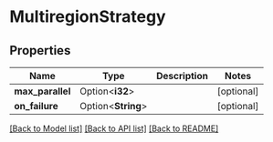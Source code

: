 # MultiregionStrategy

## Properties

Name | Type | Description | Notes
------------ | ------------- | ------------- | -------------
**max_parallel** | Option<**i32**> |  | [optional]
**on_failure** | Option<**String**> |  | [optional]

[[Back to Model list]](../README.md#documentation-for-models) [[Back to API list]](../README.md#documentation-for-api-endpoints) [[Back to README]](../README.md)


